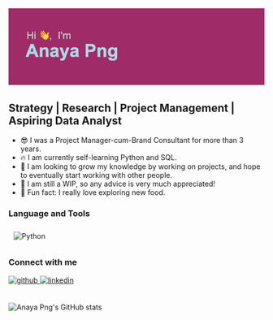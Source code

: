 <img src="https://github.com/anayapng/anayapng/blob/main/header.png">

## Strategy | Research | Project Management | Aspiring Data Analyst

- 😎  I was a Project Manager-cum-Brand Consultant for more than 3 years. 
- 🔥  I am currently self-learning Python and SQL.
- 🤝  I am looking to grow my knowledge by working on projects, and hope to eventually start working with other people. 
- 🏃  I am still a WIP, so any advice is very much appreciated! 
- 🍣  Fun fact: I really love exploring new food. 


### Language and Tools  
<div align="left">  
<img style="margin: 10px" src="https://profilinator.rishav.dev/skills-assets/python-original.svg" alt="Python" height="50" />  
</div>

</td><td valign="top" width="33%">

### Connect with me  
<div align="left">
<a href="https://github.com/https://github.com/anayapng" target="_blank">
<img src=https://img.shields.io/badge/github-%2324292e.svg?&style=for-the-badge&logo=github&logoColor=white alt=github style="margin-bottom: 5px;" />
</a>
<a href="https://linkedin.com/in/https://www.linkedin.com/in/png-ying-ying-anaya-03794b113/" target="_blank">
<img src=https://img.shields.io/badge/linkedin-%231E77B5.svg?&style=for-the-badge&logo=linkedin&logoColor=white alt=linkedin style="margin-bottom: 5px;" />
</a>  
</div>  
  
 <br/>  

  
![Anaya Png's GitHub stats](https://github-readme-stats.vercel.app/api?username=anayapng&show_icons=true&theme=dracula)

  
